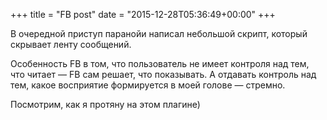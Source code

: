 +++
title = "FB post"
date = "2015-12-28T05:36:49+00:00"
+++

В очередной приступ паранойи написал небольшой скрипт, который скрывает ленту сообщений. 

Особенность FB в том, что пользователь не имеет контроля над тем, что читает — FB сам решает, что показывать. А отдавать контроль над тем, какое восприятие формируется в моей голове — стремно. 

Посмотрим, как я протяну на этом плагине)



